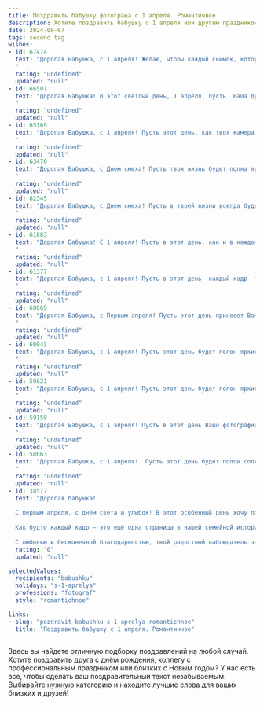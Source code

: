 ```yaml
---
title: Поздравить бабушку фотографа с 1 апреля. Романтичное
description: Хотите поздравить бабушку с 1 апреля или другим праздником? Наш ИИ создаст незабываемое поздравление, а вы обязательно выделитесь среди других.  
date: 2024-09-07
tags: second tag
wishes:
- id: 67474
  text: "Дорогая Бабушка, с 1 апреля! Желаю, чтобы каждый снимок, который ты делаешь, был полон любви, света и радости, как твоя душа. Пусть твоя творческая энергия никогда не иссякнет, а фотографии продолжают запечатлевать самые яркие моменты нашей жизни!
  "
  rating: "undefined"
  updated: "null"
- id: 66501
  text: "Дорогая Бабушка! В этот светлый день, 1 апреля, пусть  Ваша душа наполнится  теплотой, как солнечный свет в объективе Вашего фотоаппарата.  Пусть каждая минута будет яркой, словно кадр,  запечатленный на пленке Вашего сердца. С праздником!
  "
  rating: "undefined"
  updated: "null"
- id: 65169
  text: "Дорогая Бабушка, с 1 апреля! Пусть этот день, как твоя камера, запечатлеет самые яркие моменты твоей жизни, а улыбки близких станут твоим самым любимым сюжетом.
  "
  rating: "undefined"
  updated: "null"
- id: 63470
  text: "Дорогая Бабушка, с Днем смеха! Пусть твоя жизнь будет полна ярких моментов, как фотографии, которые ты мастерски создаешь.  Желаю тебе море вдохновения и радости, а также чтобы каждый день был полон чудесных снимков жизни!
  "
  rating: "undefined"
  updated: "null"
- id: 62345
  text: "Дорогая Бабушка, с Днем смеха! Пусть в твоей жизни всегда будет место для ярких моментов, запечатленных объективом твоей камеры. Ты — настоящая волшебница, умеющая запечатлеть самые прекрасные мгновения жизни. Пусть твоя душа всегда останется такой же юной и светлой, как первые весенние цветы, а объектив — всегда точно ловить самые трогательные и волшебные моменты!
  "
  rating: "undefined"
  updated: "null"
- id: 61883
  text: "Дорогая Бабушка! С 1 апреля! Пусть в этот день, как и в каждом вашем снимке, будут только яркие краски, искренние улыбки и счастливые моменты.  Пусть ваша жизнь будет полна любви, тепла и вдохновения, как ваши фотографии.
  "
  rating: "undefined"
  updated: "null"
- id: 61377
  text: "Дорогая Бабушка, с 1 апреля! Пусть в этот день  каждый кадр  твоей жизни  будет  наполнен  яркими красками,  а улыбка  сияет  ярче  солнца.
  "
  rating: "undefined"
  updated: "null"
- id: 60869
  text: "Дорогая Бабушка, с Первым апреля! Пусть этот день принесет Вам яркие краски, как на Ваших чудесных фотографиях, и наполнит сердце теплом и любовью.  Пусть каждый кадр Вашей жизни будет наполнен счастьем и добротой.
  "
  rating: "undefined"
  updated: "null"
- id: 60043
  text: "Дорогая Бабушка, с 1 апреля! Пусть этот день будет полон ярких и красивых моментов, как фотографии, которые ты так талантливо создаешь.  Будь счастлива, любима и всегда найди время для того, чтобы поймать в объектив прекрасные мгновения жизни!
  "
  rating: "undefined"
  updated: "null"
- id: 59821
  text: "Дорогая Бабушка, с 1 апреля! Пусть этот день будет полон ярких красок, как фотокадр, запечатлевший лучшие моменты Вашей жизни. Желаю Вам неизменной красоты, неиссякаемого оптимизма и бесконечной любви, которую Вы щедро дарите всем вокруг.
  "
  rating: "undefined"
  updated: "null"
- id: 59158
  text: "Дорогая Бабушка, с 1 апреля! Пусть в этот день Ваши фотографии, словно волшебные кадры, запечатлеют самые яркие моменты жизни, а Ваши снимки всегда будут излучать тепло и любовь. С праздником!
  "
  rating: "undefined"
  updated: "null"
- id: 58663
  text: "Дорогая Бабушка, с 1 апреля!  Пусть этот день будет полон солнечных лучей, как фотографии, которые ты создаешь, и теплых улыбок, как  твой талант, который всех нас вдохновляет.  Желаю тебе в этот день бесконечной радости и самых ярких моментов!
  "
  rating: "undefined"
  updated: "null"
- id: 38577
  text: "Дорогая бабушка!
  
  С первым апреля, с днём света и улыбок! В этот особенный день хочу поздравить тебя с твоим настоящим искусством — фотографией. Ты умеешь запечатлеть самые трогательные моменты жизни, даря всему этому неповторимую красоту и волшебство.
  
  Как будто каждый кадр — это ещё одна страница в нашей семейной истории, где любовь и радость живут вечно. Пусть каждый день приносит тебе яркие впечатления и вдохновение, а сердце переполняется счастьем, как пленка на твоём фотоаппарате.
  
  С любовью и бесконечной благодарностью, твой радостный наблюдатель за волшебством, которое ты создаёшь."
  rating: "0"
  updated: "null"

selectedValues:
  recipients: "babushku"
  holidays: "s-1-aprelya"
  professions: "fotograf"
  style: "romantichnoe"

links:
- slug: "pozdravit-babushku-s-1-aprelya-romantichnoe"
  title: "Поздравить бабушку с 1 апреля. Романтичное"
---
```


Здесь вы найдете отличную подборку поздравлений на любой случай. 
Хотите поздравить друга с днём рождения, коллегу с профессиональным праздником или близких с Новым годом? У нас есть всё, чтобы сделать ваш поздравительный текст незабываемым. Выбирайте нужную категорию и находите лучшие слова для ваших близких и друзей!
